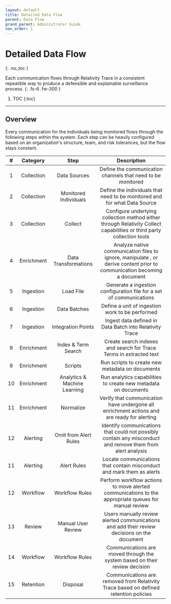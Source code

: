 ```yaml
---
layout: default
title: Detailed Data Flow
parent: Data Flow
grand_parent: Administrator Guide
nav_order: 1
---
```


# Detailed Data Flow
{: .no_toc }


Each communication flows through Relativity Trace in a consistent repeatible way to produce a defensible and explainable surveillance process.
{: .fs-6 .fw-300 }

1. TOC
{:toc}

---
## Overview

Every communication for the individuals being monitored flows through the following steps within the system. Each step can be heavily configured based on an organization's structure, team, and risk tolerances, but the flow stays constant. 

| # | Category | Step | Description |
|:---:|:------:|:-------------:|:-----:|
| 1 | Collection | Data Sources | Define the communication channels that need to be monitored |
| 2 | Collection | Monitored Individuals | Define the individuals that need to be monitored and for what Data Source |
| 3 | Collection | Collect | Configure underlying collection method either through Relativity Collect capabilities or third party collection tools |
| 4 | Enrichment | Data Transformations | Analyze native communication files to ignore, manipulate , or derive content prior to communication becoming a document  |
| 5 | Ingestion | Load File | Generate a ingestion configuration file for a set of communications |
| 6 | Ingestion | Data Batches| Define a unit of ingestion work to be performed |
| 7 | Ingestion | Integration Points | Ingest data defined in Data Batch into Relativity Trace|
| 9 | Enrichment | Index & Term Search | Create search indexes and search for Trace Terms in extracted text |
| 9 | Enrichment | Scripts | Run scripts to create new metadata on documents |
| 10 | Enrichment | Analytics & Machine Learning | Run analytics capabilities to create new metadata on documents |
| 11 | Enrichment | Normalize | Verify that communication have undergone all enrichment actions and are ready for alerting |
|12 | Alerting | Omit from Alert Rules | Identify communications that could not possibly contain any misconduct and remove them from alert analysis |
| 11 | Alerting | Alert Rules | Locate communications that contain misconduct and mark them as alerts |
| 12 | Workflow | Workflow Rules | Perform workflow actions to move alerted communications to the appropriate queues for manual review |
| 13 | Review | Manual User Review | Users manually review alerted communications and add their review decisions on the document |
| 14 | Workflow | Workflow Rules | Communications are moved through the system based on their review decision |
| 15 | Retention | Disposal | Communications are removed from Relativity Trace based on defined retention policies |